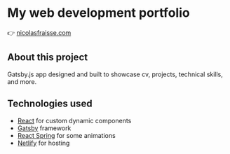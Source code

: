 # My web development portfolio

👉 [nicolasfraisse.com](https://www.nicolasfraisse.com)

## About this project

Gatsby.js app designed and built to showcase cv, projects, technical skills, and more.

## Technologies used

- [React](https://reactjs.org/) for custom dynamic components
- [Gatsby](https://www.gatsbyjs.com/) framework
- [React Spring](https://www.react-spring.io/) for some animations
- [Netlify](https://www.netlify.com/) for hosting

